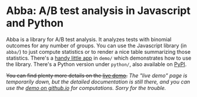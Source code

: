 # Abba: A/B test analysis in Javascript and Python

Abba is a library for A/B test analysis. It analyzes tests with binomial outcomes for any number of
groups. You can use the Javascript library (in `abba/`) to just compute statistics or to render a
nice table summarizing those statistics. There's a [handy little app][github-io-demo] in `demo/`
which demonstrates how to use the library. There's a Python version under `python/`, also available
on [PyPI](http://pypi.python.org/pypi/ABBA/).

~~You can find plenty more details on the [live demo](http://www.thumbtack.com/labs/abba).~~ *The
"live demo" page is temporarily down, but the detailed documentation is still there, and you can use
the [demo on github.io][github-io-demo] for computations. Sorry for the trouble.*

[github-io-demo]: http://thumbtack.github.io/abba/demo/abba.html
